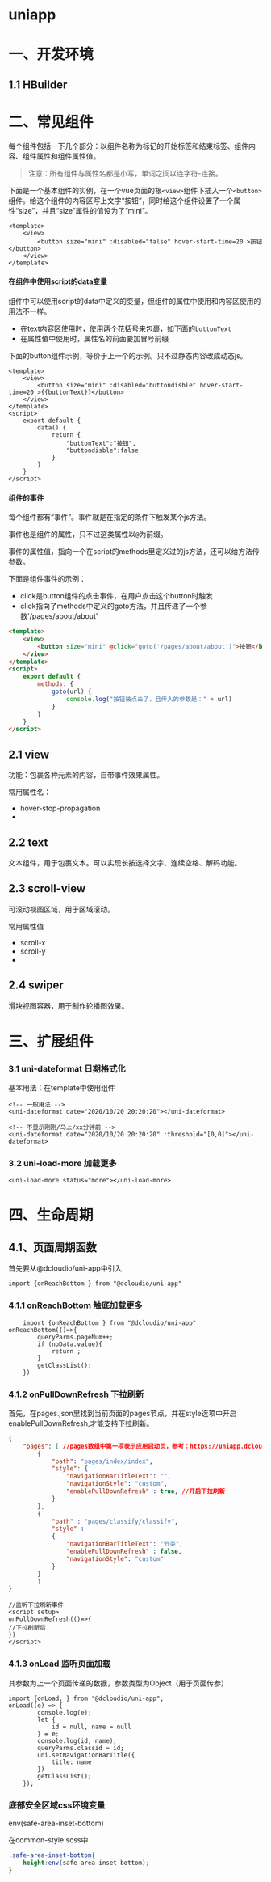 # uniapp

# 一、开发环境

## 1.1 HBuilder



# 二、常见组件

每个组件包括一下几个部分：以组件名称为标记的开始标签和结束标签、组件内容、组件属性和组件属性值。

> 注意：所有组件与属性名都是小写，单词之间以连字符-连接。

下面是一个基本组件的实例，在一个vue页面的根`<view>`组件下插入一个`<button>`组件。给这个组件的内容区写上文字“按钮”，同时给这个组件设置了一个属性“size”，并且“size”属性的值设为了“mini”。

```vue
<template>
	<view>
		<button size="mini" :disabled="false" hover-start-time=20 >按钮</button>
	</view>
</template>
```

#### 在组件中使用script的data变量

组件中可以使用script的data中定义的变量，但组件的属性中使用和内容区使用的用法不一样。

- 在text内容区使用时，使用两个花括号来包裹，如下面的`buttonText`
- 在属性值中使用时，属性名的前面要加冒号前缀

下面的button组件示例，等价于上一个的示例。只不过静态内容改成动态js。

```vue
<template>
	<view>
		<button size="mini" :disabled="buttondisble" hover-start-time=20 >{{buttonText}}</button>
	</view>
</template>
<script>
	export default {
		data() {
			return {
				"buttonText":"按钮",
				"buttondisble":false
			}
		}
	}
</script>
```

#### 组件的事件

每个组件都有“事件”。事件就是在指定的条件下触发某个js方法。

事件也是组件的属性，只不过这类属性以`@`为前缀。

事件的属性值，指向一个在script的methods里定义过的js方法，还可以给方法传参数。

下面是组件事件的示例：

- click是button组件的点击事件，在用户点击这个button时触发
- click指向了methods中定义的goto方法，并且传递了一个参数'/pages/about/about'

```html
<template>
	<view>
		<button size="mini" @click="goto('/pages/about/about')">按钮</button>
	</view>
</template>
<script>
    export default {
        methods: {
            goto(url) {
                console.log("按钮被点击了，且传入的参数是：" + url)
            }
        }
    }
</script>
```

## 2.1 view

功能：包裹各种元素的内容，自带事件效果属性。

常用属性名：

- hover-stop-propagation
- 

## 2.2 text

文本组件，用于包裹文本。可以实现长按选择文字、连续空格、解码功能。

## 2.3 scroll-view

可滚动视图区域，用于区域滚动。

常用属性值

- scroll-x
- scroll-y
- 

## 2.4 swiper

滑块视图容器，用于制作轮播图效果。

# 三、扩展组件

### 3.1 uni-dateformat 日期格式化

基本用法：在template中使用组件

```vue
<!-- 一般用法 -->
<uni-dateformat date="2020/10/20 20:20:20"></uni-dateformat>

<!-- 不显示刚刚/马上/xx分钟前 -->
<uni-dateformat date="2020/10/20 20:20:20" :threshold="[0,0]"></uni-dateformat>
```

### 3.2 uni-load-more 加载更多

```vue
<uni-load-more status="more"></uni-load-more>
```

# 四、生命周期

## 4.1、页面周期函数

首先要从@dcloudio/uni-app中引入

```vue
import {onReachBottom } from "@dcloudio/uni-app"	
```



### 4.1.1 onReachBottom 触底加载更多

```vue
	import {onReachBottom } from "@dcloudio/uni-app"	
onReachBottom(()=>{
		queryParms.pageNum++;
		if (noData.value){
			return ;
		}
		getClassList();
	})
```

### 4.1.2 onPullDownRefresh 下拉刷新

首先，在pages.json里找到当前页面的pages节点，并在style选项中开启enablePullDownRefresh,才能支持下拉刷新。

```json
{
	"pages": [ //pages数组中第一项表示应用启动页，参考：https://uniapp.dcloud.io/collocation/pages
		{
			"path": "pages/index/index",
			"style": {
				"navigationBarTitleText": "",
				"navigationStyle": "custom",
                "enablePullDownRefresh" : true, //开启下拉刷新
			}
		},
		{
			"path" : "pages/classify/classify",
			"style" : 
			{
				"navigationBarTitleText": "分类",
				"enablePullDownRefresh" : false,
				"navigationStyle": "custom"
			}
		}
        ]
}
```

```
//监听下拉刷新事件
<script setup>
onPullDownRefresh(()=>{
//下拉刷新后
})
</script>
```



### 4.1.3 onLoad 监听页面加载

其参数为上一个页面传递的数据，参数类型为Object（用于页面传参）

```vue
import {onLoad,	} from "@dcloudio/uni-app";
onLoad((e) => {
		console.log(e);
		let {
			id = null, name = null
		} = e;
		console.log(id, name);
		queryParms.classid = id;
		uni.setNavigationBarTitle({
			title: name
		})
		getClassList();
	});
```





### 底部安全区域css环境变量

env(safe-area-inset-bottom)

在common-style.scss中

```css
.safe-area-inset-bottom{
    height:env(safe-area-inset-bottom);
}
```

